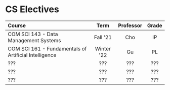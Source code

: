 # CS Electives

| Course                                                |    Term    | Professor | Grade |
| :---------------------------------------------------- | :--------: | :-------: | :---: |
| COM SCI 143 - Data Management Systems                 |  Fall '21  |    Cho    |  IP   |
| COM SCI 161 - Fundamentals of Artificial Intelligence | Winter '22 |    Gu     |  PL   |
| ???                                                   |    ???     |    ???    |  ???  |
| ???                                                   |    ???     |    ???    |  ???  |
| ???                                                   |    ???     |    ???    |  ???  |

